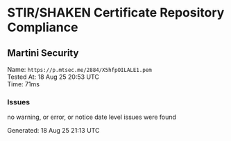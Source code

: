 # STIR/SHAKEN Certificate Repository Compliance

## Martini Security

Name: `https://p.mtsec.me/2884/X5hfpOILALE1.pem`\
Tested At: 18 Aug 25 20:53 UTC\
Time: 71ms

### Issues

no warning, or error, or notice date level issues were found

Generated: 18 Aug 25 21:13 UTC